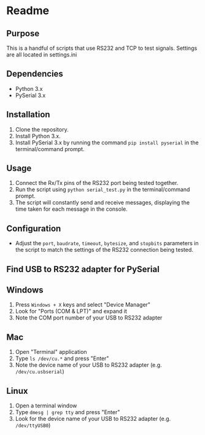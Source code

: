 # Readme

## Purpose

This is a handful of scripts that use RS232 and TCP to test signals. Settings are all located in settings.ini

## Dependencies

- Python 3.x
- PySerial 3.x

## Installation

1. Clone the repository.
2. Install Python 3.x.
3. Install PySerial 3.x by running the command `pip install pyserial` in the terminal/command prompt.

## Usage

1. Connect the Rx/Tx pins of the RS232 port being tested together.
2. Run the script using `python serial_test.py` in the terminal/command prompt.
3. The script will constantly send and receive messages, displaying the time taken for each message in the console.

## Configuration

- Adjust the `port`, `baudrate`, `timeout`, `bytesize`, and `stopbits` parameters in the script to match the settings of the RS232 connection being tested.

## Find USB to RS232 adapter for PySerial

## Windows

1. Press `Windows + X` keys and select "Device Manager"
2. Look for "Ports (COM & LPT)" and expand it
3. Note the COM port number of your USB to RS232 adapter

## Mac

1. Open "Terminal" application
2. Type `ls /dev/cu.*` and press "Enter"
3. Note the device name of your USB to RS232 adapter (e.g. `/dev/cu.usbserial`)

## Linux

1. Open a terminal window
2. Type `dmesg | grep tty` and press "Enter"
3. Look for the device name of your USB to RS232 adapter (e.g. `/dev/ttyUSB0`)
